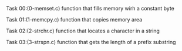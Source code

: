 Task 00:(0-memset.c)
function that fills memory wirh a constant byte

Task 01:(1-memcpy.c)
function that copies memory area

Task 02:(2-strchr.c)
function that locates a character in a string

Task 03:(3-strspn.c)
function that gets the length of a prefix substring
